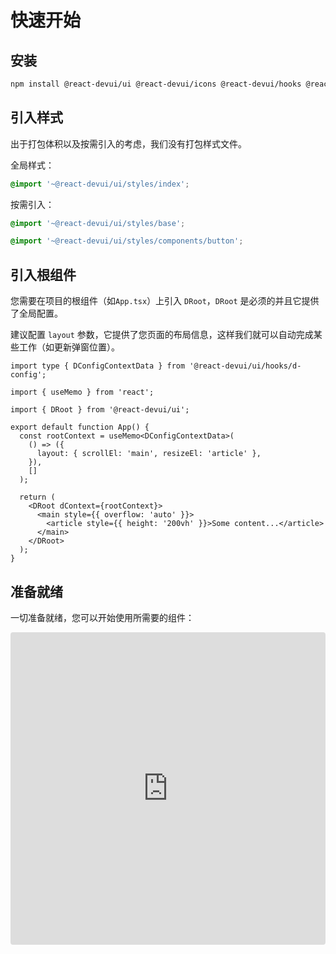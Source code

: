 # 快速开始

## 安装

```bash
npm install @react-devui/ui @react-devui/icons @react-devui/hooks @react-devui/utils
```

## 引入样式

出于打包体积以及按需引入的考虑，我们没有打包样式文件。

全局样式：

```scss
@import '~@react-devui/ui/styles/index';
```

按需引入：

```scss
@import '~@react-devui/ui/styles/base';

@import '~@react-devui/ui/styles/components/button';
```

## 引入根组件

您需要在项目的根组件（如`App.tsx`）上引入 `DRoot`，`DRoot` 是必须的并且它提供了全局配置。

建议配置 `layout` 参数，它提供了您页面的布局信息，这样我们就可以自动完成某些工作（如更新弹窗位置）。

```tsx
import type { DConfigContextData } from '@react-devui/ui/hooks/d-config';

import { useMemo } from 'react';

import { DRoot } from '@react-devui/ui';

export default function App() {
  const rootContext = useMemo<DConfigContextData>(
    () => ({
      layout: { scrollEl: 'main', resizeEl: 'article' },
    }),
    []
  );

  return (
    <DRoot dContext={rootContext}>
      <main style={{ overflow: 'auto' }}>
        <article style={{ height: '200vh' }}>Some content...</article>
      </main>
    </DRoot>
  );
}
```

## 准备就绪

一切准备就绪，您可以开始使用所需要的组件：

<iframe
  src="https://codesandbox.io/embed/getting-started-dvzlf0?fontsize=14&hidenavigation=1&module=%2Fsrc%2FDemo.tsx&theme=dark"
  style="
    width: 100%;
    height: 500px;
    border: 0;
    border-radius: 4px;
    overflow: hidden;
  "
  title="getting-started"
  allow="accelerometer; ambient-light-sensor; camera; encrypted-media; geolocation; gyroscope; hid; microphone; midi; payment; usb; vr; xr-spatial-tracking"
  sandbox="allow-forms allow-modals allow-popups allow-presentation allow-same-origin allow-scripts"
></iframe>
